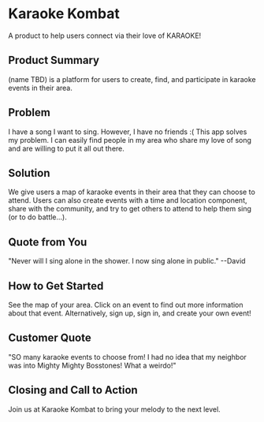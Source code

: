 # Karaoke Kombat #

<!-- 
> This material was originally posted [here](http://www.quora.com/What-is-Amazons-approach-to-product-development-and-product-management). It is reproduced here for posterities sake.

There is an approach called "working backwards" that is widely used at Amazon. They work backwards from the customer, rather than starting with an idea for a product and trying to bolt customers onto it. While working backwards can be applied to any specific product decision, using this approach is especially important when developing new products or features.

For new initiatives a product manager typically starts by writing an internal press release announcing the finished product. The target audience for the press release is the new/updated product's customers, which can be retail customers or internal users of a tool or technology. Internal press releases are centered around the customer problem, how current solutions (internal or external) fail, and how the new product will blow away existing solutions.

If the benefits listed don't sound very interesting or exciting to customers, then perhaps they're not (and shouldn't be built). Instead, the product manager should keep iterating on the press release until they've come up with benefits that actually sound like benefits. Iterating on a press release is a lot less expensive than iterating on the product itself (and quicker!).

If the press release is more than a page and a half, it is probably too long. Keep it simple. 3-4 sentences for most paragraphs. Cut out the fat. Don't make it into a spec. You can accompany the press release with a FAQ that answers all of the other business or execution questions so the press release can stay focused on what the customer gets. My rule of thumb is that if the press release is hard to write, then the product is probably going to suck. Keep working at it until the outline for each paragraph flows. 

Oh, and I also like to write press-releases in what I call "Oprah-speak" for mainstream consumer products. Imagine you're sitting on Oprah's couch and have just explained the product to her, and then you listen as she explains it to her audience. That's "Oprah-speak", not "Geek-speak".

Once the project moves into development, the press release can be used as a touchstone; a guiding light. The product team can ask themselves, "Are we building what is in the press release?" If they find they're spending time building things that aren't in the press release (overbuilding), they need to ask themselves why. This keeps product development focused on achieving the customer benefits and not building extraneous stuff that takes longer to build, takes resources to maintain, and doesn't provide real customer benefit (at least not enough to warrant inclusion in the press release).
 -->
A product to help users connect via their love of KARAOKE!

## Product Summary ##
(name TBD) is a platform for users to create, find, and participate in karaoke events in their area.

## Problem ##
I have a song I want to sing. However, I have no friends :( This app solves my problem. I can easily find people in my area who share my love of song and are willing to put it all out there.

## Solution ##
We give users a map of karaoke events in their area that they can choose to attend. Users can also create events with a time and location component, share with the community, and try to get others to attend to help them sing (or to do battle...).

## Quote from You ##
"Never will I sing alone in the shower. I now sing alone in public." --David

## How to Get Started ##
See the map of your area. Click on an event to find out more information about that event. Alternatively, sign up, sign in, and create your own event!

## Customer Quote ##
"SO many karaoke events to choose from! I had no idea that my neighbor was into Mighty Mighty Bosstones! What a weirdo!"

## Closing and Call to Action ##
Join us at Karaoke Kombat to bring your melody to the next level.